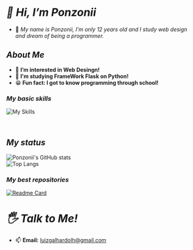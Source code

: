 # *👋 Hi, I’m Ponzonii*

- 👤 *My name is Ponzonii, I'm only 12 years old and I study web design and dream of being a programmer.*
 
## *About Me*

- 👀 **I’m interested in Web Desingn!**
- 🌱 **I'm studying FrameWork Flask on Python!**
- 😁 **Fun fact: I got to know programming through school!**

### *My basic skills*

![My Skills](https://skillicons.dev/icons?i=html,css,bootstrap,js,python,flask&perline=3)

<br>

## *My status*

![Ponzonii's GitHub stats](https://github-readme-stats.vercel.app/api?username=Ponzonii&theme=radical&hide_border=true&show-icons=true) <br>
![Top Langs](https://github-readme-stats.vercel.app/api/top-langs/?username=Ponzonii&layout=compact&theme=radical&hide_border=true)

### *My best repositories*
[![Readme Card](https://github-readme-stats.vercel.app/api/pin/?username=Ponzonii&repo=Customers-Management&theme=radical&hide_border=true)](https://github.com/Ponzonii/Customers-Management)

# *🖐️ Talk to Me!*
- 📫 **Email:** [luizgalhardolh@gmail.com](mailto:luizgalhardolh@gmail.com)
